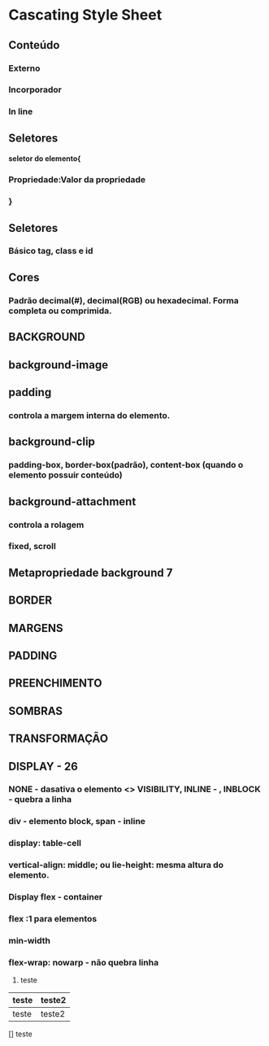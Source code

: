 # Cascating Style Sheet

## Conteúdo
### Externo
### Incorporador
### In line

## Seletores

#### seletor do elemento{
###    Propriedade:Valor da propriedade
### }

## Seletores 

### Básico tag, class e id



## Cores 

### Padrão decimal(#), decimal(RGB) ou hexadecimal. Forma completa ou comprimida.

##  BACKGROUND
## background-image


## padding 
### controla a margem interna do elemento.

## background-clip 

### padding-box, border-box(padrão), content-box (quando o elemento possuir conteúdo)

## background-attachment
### controla a rolagem
### fixed, scroll

## Metapropriedade background 7


## BORDER


## MARGENS

## PADDING

## PREENCHIMENTO

## SOMBRAS

## TRANSFORMAÇÃO

## DISPLAY - 26

### NONE - dasativa o elemento <> VISIBILITY, INLINE - , INBLOCK - quebra a linha
### div - elemento block, span - inline

### display: table-cell
### vertical-align: middle; ou lie-height: mesma altura do elemento.

### Display flex - container
### flex :1 para elementos
### min-width
### flex-wrap: nowarp - não quebra linha


1. teste

|teste|teste2|
|-----|------|
|teste|teste2|

[] teste